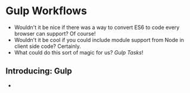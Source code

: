 # Gulp Workflows

* Wouldn't it be nice if there was a way to convert ES6 to code every browser can support? Of course! 
* Wouldn't it be cool if you could include module support from Node in client side code? Certainly.
* What could do this sort of magic for us? *Gulp Tasks*!

## Introducing: Gulp

* 
